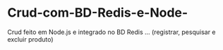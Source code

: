 # Crud-com-BD-Redis-e-Node-
Crud feito em Node.js e integrado no BD Redis ... (registrar, pesquisar e excluir produto)

